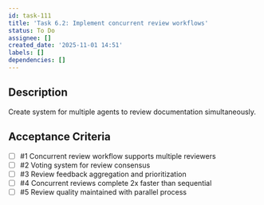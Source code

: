 ```yaml
---
id: task-111
title: 'Task 6.2: Implement concurrent review workflows'
status: To Do
assignee: []
created_date: '2025-11-01 14:51'
labels: []
dependencies: []
---
```


## Description

<!-- SECTION:DESCRIPTION:BEGIN -->
Create system for multiple agents to review documentation simultaneously.
<!-- SECTION:DESCRIPTION:END -->

## Acceptance Criteria
<!-- AC:BEGIN -->
- [ ] #1 Concurrent review workflow supports multiple reviewers
- [ ] #2 Voting system for review consensus
- [ ] #3 Review feedback aggregation and prioritization
- [ ] #4 Concurrent reviews complete 2x faster than sequential
- [ ] #5 Review quality maintained with parallel process
<!-- AC:END -->
